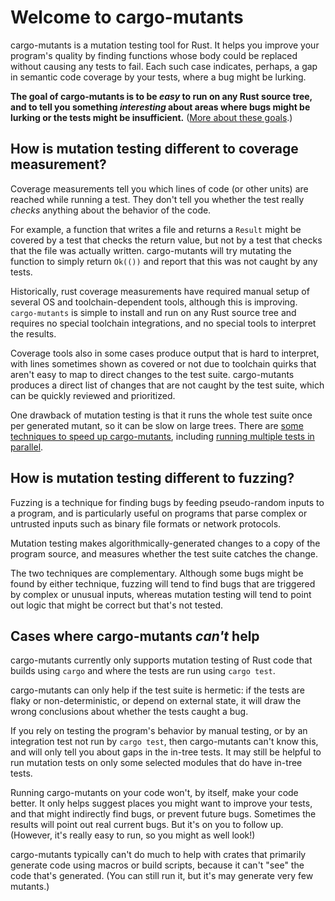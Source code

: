 # Welcome to cargo-mutants

cargo-mutants is a mutation testing tool for Rust. It helps you improve your
program's quality by finding functions whose body could be replaced without
causing any tests to fail. Each such case indicates, perhaps, a gap in semantic
code coverage by your tests, where a bug might be lurking.

**The goal of cargo-mutants is to be _easy_ to run on any Rust source tree, and
to tell you something _interesting_ about areas where bugs might be lurking or
the tests might be insufficient.** ([More about these goals](goals.md).)

## How is mutation testing different to coverage measurement?

Coverage measurements tell you which lines of code (or other units) are reached
while running a test. They don't tell you whether the test really _checks_
anything about the behavior of the code.

For example, a function that writes a file and returns a `Result` might be
covered by a test that checks the return value, but not by a test that checks
that the file was actually written. cargo-mutants will try mutating the function
to simply return `Ok(())` and report that this was not caught by any tests.

Historically, rust coverage measurements have required manual setup of several
OS and toolchain-dependent tools, although this is improving. `cargo-mutants` is
simple to install and run on any Rust source tree and requires no special
toolchain integrations, and no special tools to interpret the results.

Coverage tools also in some cases produce output that is hard to interpret, with
lines sometimes shown as covered or not due to toolchain quirks that aren't easy
to map to direct changes to the test suite. cargo-mutants produces a direct list
of changes that are not caught by the test suite, which can be quickly reviewed
and prioritized.

One drawback of mutation testing is that it runs the whole test suite once per
generated mutant, so it can be slow on large trees. There are [some techniques
to speed up cargo-mutants](performance.md), including [running multiple tests in
parallel](parallel.md).

## How is mutation testing different to fuzzing?

Fuzzing is a technique for finding bugs by feeding pseudo-random inputs to a
program, and is particularly useful on programs that parse complex or untrusted
inputs such as binary file formats or network protocols.

Mutation testing makes algorithmically-generated changes to a copy of the
program source, and measures whether the test suite catches the change.

The two techniques are complementary. Although some bugs might be found by
either technique, fuzzing will tend to find bugs that are triggered by complex
or unusual inputs, whereas mutation testing will tend to point out logic that
might be correct but that's not tested.

## Cases where cargo-mutants _can't_ help

cargo-mutants currently only supports mutation testing of Rust code that builds
using `cargo` and where the tests are run using `cargo test`.

cargo-mutants can only help if the test suite is hermetic: if the tests are
flaky or non-deterministic, or depend on external state, it will draw the wrong
conclusions about whether the tests caught a bug.

If you rely on testing the program's behavior by manual testing, or by an
integration test not run by `cargo test`, then cargo-mutants can't know this,
and will only tell you about gaps in the in-tree tests. It may still be helpful
to run mutation tests on only some selected modules that do have in-tree tests.

Running cargo-mutants on your code won't, by itself, make your code better. It
only helps suggest places you might want to improve your tests, and that might
indirectly find bugs, or prevent future bugs. Sometimes the results will point
out real current bugs. But it's on you to follow up. (However, it's really easy
to run, so  you might as well look!)

cargo-mutants typically can't do much to help with crates that primarily
generate code using macros or build scripts, because it can't "see" the code
that's generated. (You can still run it, but it's may generate very few
mutants.)
